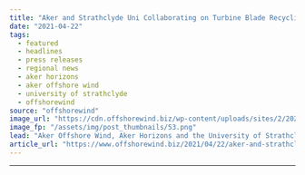 ```yaml
---
title: "Aker and Strathclyde Uni Collaborating on Turbine Blade Recycling"
date: "2021-04-22"
tags: 
  - featured
  - headlines
  - press releases
  - regional news
  - aker horizons
  - aker offshore wind
  - university of strathclyde
  - offshorewind
source: "offshorewind"
image_url: "https://cdn.offshorewind.biz/wp-content/uploads/sites/2/2021/04/22131004/Aker-and-Strathclyde-Uni-Kick-Off-Turbine-Blade-Recycling-Project.png"
image_fp: "/assets/img/post_thumbnails/53.png"
lead: "Aker Offshore Wind, Aker Horizons and the University of Strathclyde have signed a Memorandum"
article_url: "https://www.offshorewind.biz/2021/04/22/aker-and-strathclyde-uni-collaborating-on-turbine-blade-recycling/"
---
```


---
